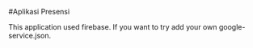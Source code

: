 
#Aplikasi Presensi

This application used firebase. If you want to try add your own google-service.json.